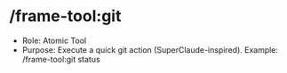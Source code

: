 # /frame-tool:git

- Role: Atomic Tool
- Purpose: Execute a quick git action (SuperClaude-inspired). Example: /frame-tool:git status